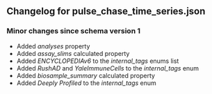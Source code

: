 ## Changelog for pulse_chase_time_series.json

### Minor changes since schema version 1
* Added *analyses* property
* Added *assay_slims* calculated property
* Added *ENCYCLOPEDIAv6* to the *internal_tags* enums list
* Added *RushAD* and *YaleImmuneCells* to the *internal_tags* enum
* Added *biosample_summary* calculated property
* Added *Deeply Profiled* to the *internal_tags* enum
